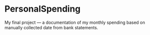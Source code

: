 # PersonalSpending
My final project — a documentation of my monthly spending based on manually collected date from bank statements. 
